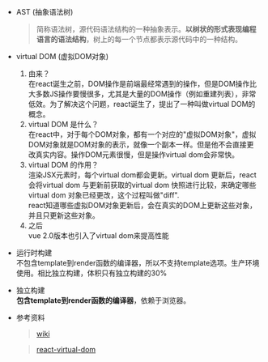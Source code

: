 - AST (抽象语法树)
    > 简称语法树，源代码语法结构的一种抽象表示。__以树状的形式表现编程语言的语法结构__，树上的每一个节点都表示源代码中的一种结构。
- virtual DOM (虚拟DOM对象)
    1. 由来？  
     在react诞生之前，DOM操作是前端最经常遇到的操作，但是DOM操作比大多数JS操作要慢很多，尤其是大量的DOM操作（例如重建列表），非常低效。为了解决这个问题，react诞生了，提出了一种叫做virtual DOM的概念。
    2. virtual DOM 是什么？  
     在react中，对于每个DOM对象，都有一个对应的"虚拟DOM对象"，虚拟DOM对象就是DOM对象的表示，就像一个副本一样。但是他不会直接更改真实内容。操作DOM元素很慢，但是操作virtual dom会非常快。
    3. virtual DOM 的作用？   
    渲染JSX元素时，每个virtual dom都会更新。virtual dom 更新后，react会将virtual dom 与更新前获取的virtual dom 快照进行比较，来确定哪些virtual dom 对象已经更改，这个过程叫做"diff".  
    react知道哪些虚拟DOM对象更新后，会在真实的DOM上更新这些对象，并且只更新这些对象。
    4. 之后  
    vue 2.0版本也引入了virtual dom来提高性能
- 运行时构建  
    不包含template到render函数的编译器，所以不支持template选项。生产环境使用。相比独立构建，体积只有独立构建的30%
- 独立构建  
    __包含template到render函数的编译器__，依赖于浏览器。
- 参考资料
    > [wiki](https://zh.wikipedia.org/wiki/%E6%8A%BD%E8%B1%A1%E8%AA%9E%E6%B3%95%E6%A8%B9)
    
    > [react-virtual-dom](https://www.codecademy.com/articles/react-virtual-dom)
